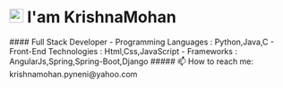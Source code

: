 <div >
 <h1><img src="https://media.giphy.com/media/L61vTRWxdKA8KeMyS2/giphy.gif" width="25px">
 I'am KrishnaMohan </h1>
</div>
#### Full Stack Developer
<!-- ### Imagination is more Important than Knowledge :brain: -->
 - Programming Languages  : Python,Java,C
 - Front-End Technologies : Html,Css,JavaScript
 - Frameworks : AngularJs,Spring,Spring-Boot,Django
 ##### 📫 How to reach me: krishnamohan.pyneni@yahoo.com
<!--
**krishnamohan-code/krishnamohan-code** is a ✨ _special_ ✨ repository because its `README.md` (this file) appears on your GitHub profile.

Here are some ideas to get you started:

- 🔭 I’m currently working on ...
- 🌱 I’m currently learning ...
- 👯 I’m looking to collaborate on ...
- 🤔 I’m looking for help with ...
- 💬 Ask me about ...
- 📫 How to reach me: ...
- 😄 Pronouns: ...
- ⚡ Fun fact: ...
-->

